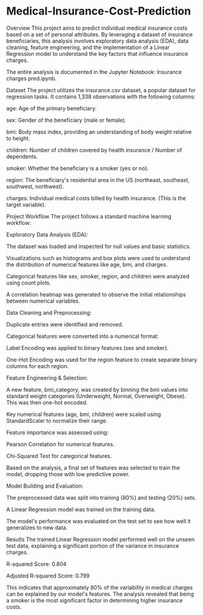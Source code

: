 # Medical-Insurance-Cost-Prediction
Overview
This project aims to predict individual medical insurance costs based on a set of personal attributes. By leveraging a dataset of insurance beneficiaries, this analysis involves exploratory data analysis (EDA), data cleaning, feature engineering, and the implementation of a Linear Regression model to understand the key factors that influence insurance charges.

The entire analysis is documented in the Jupyter Notebook: Insurance charges pred.ipynb.

Dataset
The project utilizes the insurance.csv dataset, a popular dataset for regression tasks. It contains 1,338 observations with the following columns:

age: Age of the primary beneficiary.

sex: Gender of the beneficiary (male or female).

bmi: Body mass index, providing an understanding of body weight relative to height.

children: Number of children covered by health insurance / Number of dependents.

smoker: Whether the beneficiary is a smoker (yes or no).

region: The beneficiary's residential area in the US (northeast, southeast, southwest, northwest).

charges: Individual medical costs billed by health insurance. (This is the target variable).

Project Workflow
The project follows a standard machine learning workflow:

Exploratory Data Analysis (EDA):

The dataset was loaded and inspected for null values and basic statistics.

Visualizations such as histograms and box plots were used to understand the distribution of numerical features like age, bmi, and charges.

Categorical features like sex, smoker, region, and children were analyzed using count plots.

A correlation heatmap was generated to observe the initial relationships between numerical variables.

Data Cleaning and Preprocessing:

Duplicate entries were identified and removed.

Categorical features were converted into a numerical format:

Label Encoding was applied to binary features (sex and smoker).

One-Hot Encoding was used for the region feature to create separate binary columns for each region.

Feature Engineering & Selection:

A new feature, bmi_category, was created by binning the bmi values into standard weight categories (Underweight, Normal, Overweight, Obese). This was then one-hot encoded.

Key numerical features (age, bmi, children) were scaled using StandardScaler to normalize their range.

Feature importance was assessed using:

Pearson Correlation for numerical features.

Chi-Squared Test for categorical features.

Based on the analysis, a final set of features was selected to train the model, dropping those with low predictive power.

Model Building and Evaluation:

The preprocessed data was split into training (80%) and testing (20%) sets.

A Linear Regression model was trained on the training data.

The model's performance was evaluated on the test set to see how well it generalizes to new data.

Results
The trained Linear Regression model performed well on the unseen test data, explaining a significant portion of the variance in insurance charges.

R-squared Score: 0.804

Adjusted R-squared Score: 0.799

This indicates that approximately 80% of the variability in medical charges can be explained by our model's features. The analysis revealed that being a smoker is the most significant factor in determining higher insurance costs.
